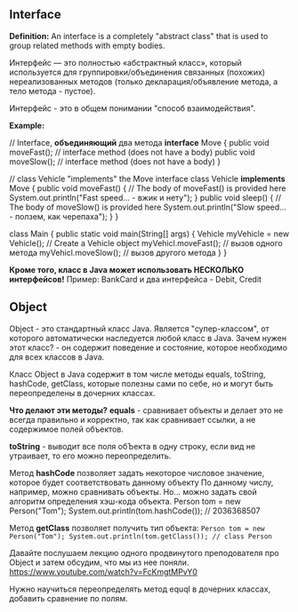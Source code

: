 ## Interface
**Definition:**
An interface is a completely "abstract class" that is used to group related methods
with empty bodies.

Интерфейс — это полностью «абстрактный класс», который используется для группировки/объединения 
связанных (похожих) нереализованных методов (только декларация/объявление метода, а тело метода - пустое).

Интерфейс - это в общем понимании "способ взаимодействия".

**Example:**

// Interface, **объединяющий** два метода
**interface** Move {
public void moveFast(); // interface method (does not have a body)
public void moveSlow(); // interface method (does not have a body)
}

// class Vehicle "implements" the Move interface
class Vehicle **implements** Move {
public void moveFast() {
// The body of moveFast() is provided here
System.out.println("Fast speed... - вжик и нету");
}
public void sleep() {
// The body of moveSlow() is provided here
System.out.println("Slow speed... - ползем, как черепаха");
}
}

class Main {
public static void main(String[] args) {
Vehicle myVehicle = new Vehicle();  // Create a Vehicle object
myVehicl.moveFast(); // вызов одного метода
myVehicl.moveSlow(); // вызов другого метода
}
}

**Кроме того, класс в Java может использовать НЕСКОЛЬКО интерфейсов!**
Пример: BankCard и два интерфейса - Debit, Credit

## Object
Object - это стандартный класс Java. Является "супер-классом", от которого автоматически наследуется любой класс в Java.
Зачем нужен этот класс? - он содержит поведение и состояние, которое необходимо для всех классов в Java.

Класс Object в Java содержит в том числе методы equals, toString, hashCode, getClass, 
которые полезны сами по себе, но и могут быть переопределены в дочерних классах.

**Что делают эти методы?**
**equals** - сравнивает объекты и делает это не всегда правильно и корректно, так как сравнивает ссылки,
а не содержимое полей объектов.

**toString** - выводит все поля обЪекта в одну строку, если вид не утраивает, то его можно переопределить.

Метод **hashCode** позволяет задать некоторое числовое значение, которое будет соответствовать данному объекту 
По данному числу, например, можно сравнивать объекты. Но... можно задать свой алгоритм определения 
хэш-кода объекта.
Person tom = new Person("Tom");
System.out.println(tom.hashCode()); // 2036368507

Метод **getClass** позволяет получить тип объекта:
`Person tom = new Person("Tom");
System.out.println(tom.getClass()); // class Person`

Давайте послушаем лекцию одного продвинутого преподователя про Object
и затем обсудим, что мы из нее поняли.
https://www.youtube.com/watch?v=FcKmgtMPvY0 

Нужно научиться переопределять метод equql в дочерних классах, добавить сравнение по полям.